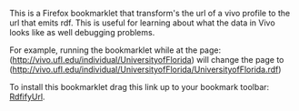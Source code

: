 This is a Firefox bookmarklet that transform's the url of a vivo profile to the url that emits rdf. This is useful for learning about what the data in Vivo looks like as well debugging problems.

For example, running the bookmarklet while at the page: (http://vivo.ufl.edu/individual/UniversityofFlorida) will change the page to (http://vivo.ufl.edu/individual/UniversityofFlorida/UniversityofFlorida.rdf)

To install this bookmarklet drag this link up to your bookmark toolbar: [RdfifyUrl](http://github.com/arockwell/Vivo-Rdfify-Url/blob/master/rdfify_url.js).
